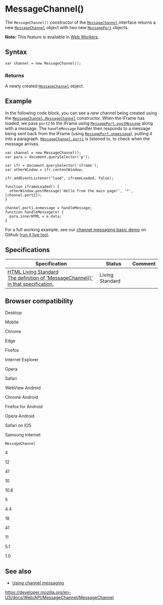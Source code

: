 MessageChannel()
================

The `MessageChannel()` constructor of the [`MessageChannel`](../messagechannel) interface returns a new [`MessageChannel`](../messagechannel) object with two new [`MessagePort`](../messageport) objects.

**Note:** This feature is available in [Web Workers](../web_workers_api).

Syntax
------

    var channel = new MessageChannel();

### Returns

A newly created [`MessageChannel`](../messagechannel) object.

Example
-------

In the following code block, you can see a new channel being created using the [`MessageChannel.MessageChannel`](../messagechannel) constructor. When the IFrame has loaded, we pass `port2` to the IFrame using [`MessagePort.postMessage`](../messageport/postmessage) along with a message. The `handleMessage` handler then responds to a message being sent back from the IFrame (using [`MessagePort.onmessage`](../messageport/onmessage)), putting it into a paragraph. [`MessageChannel.port1`](port1) is listened to, to check when the message arrives.

    var channel = new MessageChannel();
    var para = document.querySelector('p');

    var ifr = document.querySelector('iframe');
    var otherWindow = ifr.contentWindow;

    ifr.addEventListener("load", iframeLoaded, false);

    function iframeLoaded() {
      otherWindow.postMessage('Hello from the main page!', '*', [channel.port2]);
    }

    channel.port1.onmessage = handleMessage;
    function handleMessage(e) {
      para.innerHTML = e.data;
    }   

For a full working example, see our [channel messaging basic demo](https://github.com/mdn/dom-examples/tree/master/channel-messaging-basic) on Github ([run it live too](https://mdn.github.io/dom-examples/channel-messaging-basic/)).

Specifications
--------------

<table><thead><tr class="header"><th>Specification</th><th>Status</th><th>Comment</th></tr></thead><tbody><tr class="odd"><td><a href="https://html.spec.whatwg.org/multipage/web-messaging.html#dom-messagechannel">HTML Living Standard<br />
<span class="small">The definition of 'MessageChannel()' in that specification.</span></a></td><td><span class="spec-living">Living Standard</span></td><td></td></tr></tbody></table>

Browser compatibility
---------------------

Desktop

Mobile

Chrome

Edge

Firefox

Internet Explorer

Opera

Safari

WebView Android

Chrome Android

Firefox for Android

Opera Android

Safari on IOS

Samsung Internet

`MessageChannel`

4

12

41

10

10.6

5

4.4

18

41

11

5.1

1.0

See also
--------

-   [Using channel messaging](../channel_messaging_api/using_channel_messaging)

<a href="https://developer.mozilla.org/en-US/docs/Web/API/MessageChannel/MessageChannel" class="_attribution-link">https://developer.mozilla.org/en-US/docs/Web/API/MessageChannel/MessageChannel</a>
